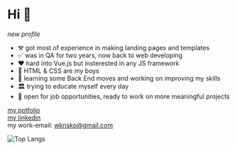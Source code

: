 # Hi :wave:
*new profile*

- :hammer_and_pick: got most of experience in making landing pages and templates <br />
- :white_check_mark: was in QA for two years, now back to web developing <br />
- :hearts: hard into Vue.js but insterested in any JS framework
- :two_men_holding_hands: HTML & CSS are my boys 
- :school: learning some Back End moves and working on improving my skills
- :classical_building: trying to educate myself every day
- :rocket: open for job opportunities, ready to work on more meaningful projects

<a href="https://wknsko.github.io/" target="_blank">my potfolio</a> <br/>
<a href="https://www.linkedin.com/in/anastasiyakono/" target="_blank">my linkedin</a> <br />
my work-email: wknsko@gmail.com

 ![Top Langs](https://github-readme-stats.vercel.app/api/top-langs/?username=wknsko&theme=swift)

